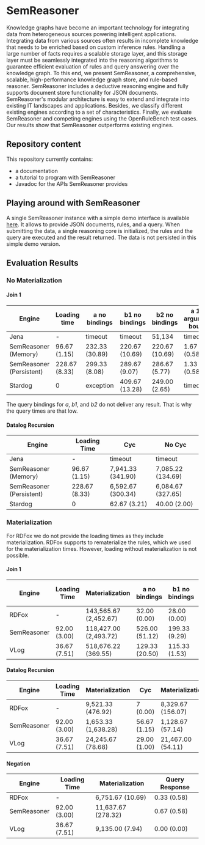 # SemReasoner
Knowledge graphs have become an important technology for integrating data from heterogeneous sources powering intelligent applications. Integrating data from various sources often results in incomplete knowledge that needs to be enriched based on custom inference rules. Handling a large number of facts requires a scalable storage layer, and this storage layer must be seamlessly integrated into the reasoning algorithms to guarantee efficient evaluation of rules and query answering over the knowledge graph. To this end, we present SemReasoner, a comprehensive, scalable, high-performance knowledge graph store, and rule-based reasoner. SemReasoner includes a deductive reasoning engine and fully supports document store functionality for JSON documents. SemReasoner's modular architecture is easy to extend and integrate into existing IT landscapes and applications. Besides, we classify different existing engines according to a set of characteristics. Finally, we evaluate SemReasoner and competing engines using the OpenRuleBench test cases. Our results show that SemReasoner outperforms existing engines.

## Repository content
This repository currently contains:
- a documentation
- a tutorial to program with SemReasoner
- Javadoc for the APIs SemReasoner provides

## Playing around with SemReasoner
A single SemReasoner instance with a simple demo interface is available [here](http://95.217.61.50:8100/). It allows to provide JSON documents, rules, and a query. When submitting the data, a single reasoning core is initialized, the rules and the query are executed and the result returned. The data is not persisted in this simple demo version.

## Evaluation Results

### No Materialization

#### Join 1
| Engine | Loading time | a no bindings | b1 no bindings | b2 no bindings | a 1st argument bound | b1 1st argument bound | b2 1st argument bound | a 2nd argument bound | b1 2nd argument bound | b2 2nd argument bound |
|--------|--------------|---------------|----------------|----------------|----------------------|-----------------------|-----------------------|----------------------|-----------------------|-----------------------|
| Jena | - |timeout | timeout | 51,134 | timeout | timeout | timeout | timeout | timeout | timeout |
| SemReasoner (Memory) | 96.67 (1.15) | 232.33 (30.89) | 220.67 (10.69) | 220.67 (10.69) | 1.67 (0.58) | 1.00 (1.00) | 1.00 (1.00) | 1.33 (0.58) | 4.33 (2.89) | 1.33 (0.58) |
| SemReasoner (Persistent) | 228.67 (8.33) | 299.33 (8.08) | 289.67 (9.07) | 286.67 (5.77) | 1.33 (0.58) | 1.00 (0.00) | 1.00 (0.00) | 1.00 (0.00) | 2.67 (2.89) | 1.00 (0.00) |
| Stardog | 0 | exception | 409.67 (13.28) | 249.00 (2.65) | timeout | timeout | 33.67 (6.35) | timeout | timeout | 28.33 (2.08) |

The query bindings for _a_, _b1_, and _b2_ do not deliver any result. That is why the query times are that low.


#### Datalog Recursion
| Engine | Loading Time | Cyc | No Cyc |
|--------|--------------|-----|--------|
| Jena | - | timeout | timeout |
| SemReasoner (Memory) | 96.67 (1.15) | 7,941.33 (341.90) | 7,085.22 (134.69) |
| SemReasoner (Persistent) | 228.67 (8.33) | 6,592.67 (300.34) | 6,084.67 (327.65) |
| Stardog | 0 | 62.67 (3.21) | 40.00 (2.00) |

### Materialization

For RDFox we do not provide the loading times as they include materialization. RDFox supports to rematerialize the rules, which we used for the materialization times. However, loading without materialization is not possible.

#### Join 1
| Engine | Loading Time | Materialization | a no bindings | b1 no bindings | b2 no bindings | a 1st argument bound | b1 1st argument bound | b2 1st argument bound | a 2nd argument bound | b1 2nd argument bound | b2 2nd argument bound |
|--------|--------------|-----------------|---------------|----------------|----------------|----------------------|-----------------------|-----------------------|----------------------|-----------------------|-----------------------|
| RDFox | - | 143,565.67 (2,452.67) | 32.00 (0.00) | 28.00 (0.00) | 27.67 (0.58) | 0.00 (0.00) | 0.33 (0.58) | 0.00 (0.00) | 0.33 (0.58) | 0.33 (0.58) | 0.33 (0.58) |
| SemReasoner | 92.00 (3.00) | 118,427.00 (2,493.72) | 526.00 (51.12) | 199.33 (9.29) | 248.33 (11.37) | 2.00 (0.00) | 2.00 (0.00) | 1.33 (0.58) | 1.00 (0.00) | 1.00 (0.00) | 1.33 (0.58) |
| VLog | 36.67 (7.51) | 518,676.22 (369.55) | 129.33 (20.50) | 115.33 (1.53) | 117.67 (1.53) | 10.67 (1.15) | 10.67 (1.15) | 9,67 (1.15) | 11.33 (0.58) | 10.67 (0.58) | 11.00 (1.00) |


#### Datalog Recursion
| Engine | Loading Time | Materialization | Cyc | Materialization | No Cyc |
|--------|--------------|-----------------|-----|-----------------|--------|
| RDFox | - | 9,521.33 (476.92) | 7 (0.00) | 8,329.67 (156.07) | 7.00 (0.00) |
| SemReasoner | 92.00 (3.00) | 1,653.33 (1,638.28) | 56.67 (1.15) | 1,128.67 (57.14) | 54.33 (1.15) |
| VLog | 36.67 (7.51) | 24,245.67 (78.68) | 29.00 (1.00) | 21,467.00 (54.11) | 28.33 (1.15) |


#### Negation
| Engine | Loading Time | Materialization | Query Response |
|--------|--------------|-----------------|----------------|
| RDFox | - | 6,751.67 (10.69) | 0.33 (0.58) |
| SemReasoner | 92.00 (3.00) | 11,637.67 (278.32) | 0.67 (0.58) |
| VLog | 36.67 (7.51) | 9,135.00 (7.94) | 0.00 (0.00) |
